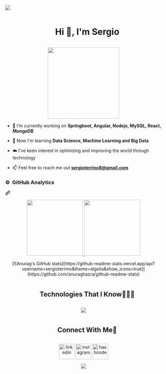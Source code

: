 
<!--horizontal divider(gradiant)-->
<img src="https://user-images.githubusercontent.com/73097560/115834477-dbab4500-a447-11eb-908a-139a6edaec5c.gif">

<!--h1 without bottom border-->
<div id="user-content-toc">
  <ul align="center">
    <summary><h1 style="display: inline-block">Hi 👋, I'm Sergio</h1></summary>
  </ul>
</div>

<p align="center">
  <img src="https://github.com/user-attachments/assets/e4cbea5b-98bc-4680-ba69-e0452bed4ee6" height="230"/>
</p>
</p>

<!--Intro start-->
- 🔭 I’m currently working on **Springboot, Angular, Nodejs, MySQL, React, MongoDB**

- 🌱 Now I'm learning **Data Science, Machine Learning and Big Data**

- ☁️ I've keen interest in optimizing and improving the world through technology

- 📫 Feel free to reach me out **sergioterrino8@gmail.com**
<!--Intro end-->

<div class="markdown-heading" dir="auto"><h3 class="heading-element" dir="auto">⚙️ &nbsp;GitHub Analytics</h3><a id="user-content-️-github-analytics" class="anchor" aria-label="Permalink: ⚙️ &nbsp;GitHub Analytics" href="#️-github-analytics"><svg class="octicon octicon-link" viewBox="0 0 16 16" version="1.1" width="16" height="16" aria-hidden="true"><path d="m7.775 3.275 1.25-1.25a3.5 3.5 0 1 1 4.95 4.95l-2.5 2.5a3.5 3.5 0 0 1-4.95 0 .751.751 0 0 1 .018-1.042.751.751 0 0 1 1.042-.018 1.998 1.998 0 0 0 2.83 0l2.5-2.5a2.002 2.002 0 0 0-2.83-2.83l-1.25 1.25a.751.751 0 0 1-1.042-.018.751.751 0 0 1-.018-1.042Zm-4.69 9.64a1.998 1.998 0 0 0 2.83 0l1.25-1.25a.751.751 0 0 1 1.042.018.751.751 0 0 1 .018 1.042l-1.25 1.25a3.5 3.5 0 1 1-4.95-4.95l2.5-2.5a3.5 3.5 0 0 1 4.95 0 .751.751 0 0 1-.018 1.042.751.751 0 0 1-1.042.018 1.998 1.998 0 0 0-2.83 0l-2.5 2.5a1.998 1.998 0 0 0 0 2.83Z"></path></svg></a></div>

<p align="center" dir="auto">
<a href="https://github.com/sergioterrino" target="_blank">
  <img height="180em" src="https://camo.githubusercontent.com/4efe130ca83eb9008cceedcd42d3c38601442aef2c555f38df51e20c53826047/68747470733a2f2f6769746875622d726561646d652d73746174732d65696768742d74686574612e76657263656c2e6170702f6170693f757365726e616d653d417269734775696d6572612673686f775f69636f6e733d74727565267468656d653d616c676f6c696126696e636c7564655f616c6c5f636f6d6d6974733d7472756526636f756e745f707269766174653d74727565" data-canonical-src="https://github-readme-stats.vercel.app/api?username=sergioterrino&theme=algolia&show_icons=true" style="max-width: 100%;">
  <img height="180em" src="https://camo.githubusercontent.com/167a225b00974a7f35532c3accc1d325e6cb03967801b68be14b58a5100de697/68747470733a2f2f6769746875622d726561646d652d73746174732d65696768742d74686574612e76657263656c2e6170702f6170692f746f702d6c616e67732f3f757365726e616d653d417269734775696d657261266c61796f75743d636f6d70616374266c616e67735f636f756e743d38267468656d653d616c676f6c6961" data-canonical-src="https://github-readme-stats-eight-theta.vercel.app/api/top-langs/?username=sergioterrino&amp;layout=compact&amp;langs_count=8&amp;theme=algolia" style="max-width: 100%;">
</a>
</p>

<div align="center">
[![Anurag's GitHub stats](https://github-readme-stats.vercel.app/api?username=sergioterrino&theme=algolia&show_icons=true)](https://github.com/anuraghazra/github-readme-stats)
</div>

</p>        
<!--- stats (end) -->

<!--h1 without bottom border-->
<div id="user-content-toc">
  <ul align="center">
    <summary><h2 style="display: inline-block">Technologies That I Know👨🏻‍💻</h2></summary>
  </ul>
</div>
<!--tech stack icons-->
<p align="center">
  <a href="https://stb-portfolio.netlify.app/" target="_blank" rel="noopener noreferrer">
    <img src="https://skillicons.dev/icons?i=java,angular,spring,mysql,git,js,mongodb,nextjs,nodejs,py,react,tailwind,ts,bootstrap,hibernate,maven,express,firebase,html,postman,css,docker,vscode,jquery,linux,netlify,github,eclipse&perline=14" />
  </a>
</p>

<!-- Connect with me -->
<!--h2 without bottom border-->
<div id="user-content-toc">
  <ul align="center">
    <summary><h2 style="display: inline-block">Connect With Me🤝</h2></summary>
  </ul>
</div>

<!--icons and links-->
<p align="center">
<a href="https://www.linkedin.com/in/sergioterrino/" target="_blank" rel="noopener noreferrer"><img align="center" src="https://user-images.githubusercontent.com/88904952/234979284-68c11d7f-1acc-4f0c-ac78-044e1037d7b0.png" alt="linkedin" height="50" width="50" /></a>
<a href="https://www.instagram.com/sergioterrino/" target="_blank" rel="noopener noreferrer"><img align="center" src="https://user-images.githubusercontent.com/88904952/234981169-2dd1e58f-4b7e-468c-8213-034ba62156c3.png" alt="instagram" height="50" width="50" /></a>
<a href="https://stb-portfolio.netlify.app/" target="_blank" rel="noopener noreferrer"><img align="center" src="https://user-images.githubusercontent.com/88904952/234982196-562aea17-5532-4550-8c08-1c7cb994a541.png" alt="hashnode" height="50" width="50" /></a>
  
</p>

<!--profile visit count-->
<div align="center">
<!--
[![](https://visitcount.itsvg.in/api?id=1010nishant&icon=3&color=6)](https://visitcount.itsvg.in)
  
</div>

<!--horizontal divider(gradiant)-->
<img src="https://user-images.githubusercontent.com/73097560/115834477-dbab4500-a447-11eb-908a-139a6edaec5c.gif">

